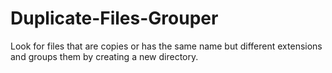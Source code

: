 # Duplicate-Files-Grouper
Look for files that are copies or has the same name but different extensions and groups them by creating a new directory. 
